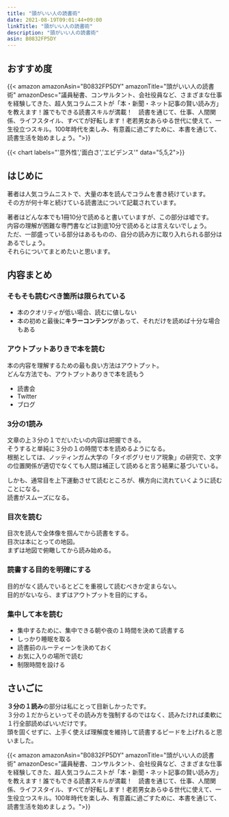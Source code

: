 ```yaml
---
title: "頭がいい人の読書術"
date: 2021-08-19T09:01:44+09:00
linkTitle: "頭がいい人の読書術"
description: "頭がいい人の読書術"
asin: B0832FP5DY
---
```


## おすすめ度
{{< amazon amazonAsin="B0832FP5DY" amazonTitle="頭がいい人の読書術" amazonDesc="議員秘書、コンサルタント、会社役員など、さまざまな仕事を経験してきた、超人気コラムニストが「本・新聞・ネット記事の賢い読み方」を教えます！誰でもできる読書スキルが満載！　読書を通じて、仕事、人間関係、ライフスタイル、すべてが好転します！老若男女あらゆる世代に使えて、一生役立つスキル。100年時代を楽しみ、有意義に過ごすために、本書を通じて、読書生活を始めましょう。">}}

{{< chart labels="'意外性','面白さ','エビデンス'" data="5,5,2">}}

## はじめに
著者は人気コラムニストで、大量の本を読んでコラムを書き続けています。  
その方が何十年と続けている読書法について記載されています。  

著者はどんな本でも1冊10分で読めると書いていますが、この部分は嘘です。  
内容の理解が困難な専門書などは到底10分で読めるとは言えないでしょう。  
ただ、一部盛っている部分はあるものの、自分の読み方に取り入れられる部分はあるでしょう。  
それらについてまとめたいと思います。

## 内容まとめ
### そもそも読むべき箇所は限られている
- 本のクオリティが低い場合、読むに値しない
- 本の初めと最後に**キラーコンテンツ**があって、それだけを読めば十分な場合もある

### アウトプットありきで本を読む
本の内容を理解するための最も良い方法はアウトプット。  
どんな方法でも、アウトプットありきで本を読もう
- 読書会
- Twitter
- ブログ

### 3分の1読み
文章の上３分の１でだいたいの内容は把握できる。  
そうすると単純に３分の１の時間で本を読めるようになる。  
根拠としては、ノッティンガム大学の「タイポグリセリア現象」の研究で、文字の位置関係が適切でなくても人間は補正して読めると言う結果に基づいている。  

しかも、通常目を上下運動させて読むところが、横方向に流れていくように読むことになる。  
読書がスムーズになる。  

### 目次を読む
目次を読んで全体像を掴んでから読書をする。  
目次は本にとっての地図。  
まずは地図で俯瞰してから読み始める。  

### 読書する目的を明確にする
目的がなく読んでいるとどこを重視して読むべきか定まらない。  
目的がないなら、まずはアウトプットを目的にする。  

### 集中して本を読む
- 集中するために、集中できる朝や夜の１時間を決めて読書する
- しっかり睡眠を取る
- 読書前のルーティーンを決めておく
- お気に入りの場所で読む
- 制限時間を設ける

## さいごに
**３分の１読み**の部分は私にとって目新しかったです。  
３分の１だからといってその読み方を強制するのではなく、読みたければ柔軟に１行全部読めばいいだけです。  
頭を固くせずに、上手く使えば理解度を維持して読書するピードを上げれると思いました。  

{{< amazon amazonAsin="B0832FP5DY" amazonTitle="頭がいい人の読書術" amazonDesc="議員秘書、コンサルタント、会社役員など、さまざまな仕事を経験してきた、超人気コラムニストが「本・新聞・ネット記事の賢い読み方」を教えます！誰でもできる読書スキルが満載！　読書を通じて、仕事、人間関係、ライフスタイル、すべてが好転します！老若男女あらゆる世代に使えて、一生役立つスキル。100年時代を楽しみ、有意義に過ごすために、本書を通じて、読書生活を始めましょう。">}}